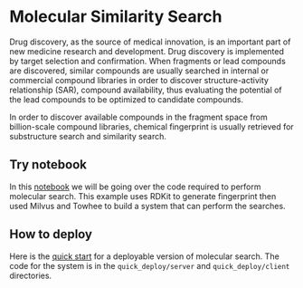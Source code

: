 # Molecular Similarity Search
Drug discovery, as the source of medical innovation, is an important part of new medicine research and development. Drug discovery is implemented by target selection and confirmation. When fragments or lead compounds are discovered, similar compounds are usually searched in internal or commercial compound libraries in order to discover structure-activity relationship (SAR), compound availability, thus evaluating the potential of the lead compounds to be optimized to candidate compounds.

In order to discover available compounds in the fragment space from billion-scale compound libraries, chemical fingerprint is usually retrieved for substructure search and similarity search.
## Try notebook
In this [notebook](./1_build_molecular_search_engine.ipynb) we will be going over the code required to perform molecular search. This example uses RDKit to generate fingerprint then used Milvus and Towhee to build a system that can perform the searches.
## How to deploy
Here is the [quick start](./quick_deploy) for a deployable version of molecular search. The code for the system is in the `quick_deploy/server` and `quick_deploy/client` directories.

